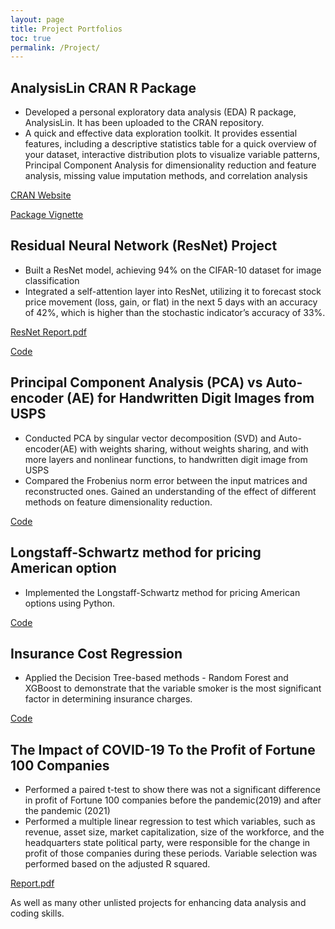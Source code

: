 ```yaml
---
layout: page
title: Project Portfolios
toc: true
permalink: /Project/
---
```

## AnalysisLin CRAN R Package
  - Developed a personal exploratory data analysis (EDA) R package, AnalysisLin. It has been uploaded to the CRAN repository. 
  - A quick and effective data exploration toolkit. It provides essential features, including a descriptive statistics table for a quick overview of your dataset, interactive distribution plots to visualize variable patterns, Principal Component Analysis for dimensionality reduction and feature analysis, missing value imputation methods, and correlation analysis

<i class="far fa-hand-pointer fa-rotate-90"></i>
[CRAN Website](https://cran.r-project.org/web/packages/AnalysisLin/index.html)

<i class="far fa-hand-pointer fa-rotate-90"></i>
[Package Vignette](https://zhiweilin27.github.io/AnalysisLin/vignette.html)

## Residual Neural Network (ResNet) Project
  - Built a ResNet model, achieving 94% on the CIFAR-10 dataset for image classification
  - Integrated a self-attention layer into ResNet, utilizing it to forecast stock price movement (loss, gain, or flat) in the next 5 days with an accuracy of 42%, which is higher than the stochastic indicator’s accuracy of 33%.
    
<i class="far fa-hand-pointer fa-rotate-90"></i>
[ResNet Report.pdf](https://github.com/zhiweilin27/zhiweilin27.github.io/files/14082403/ResNet.Report.pdf)

<i class="far fa-hand-pointer fa-rotate-90"></i>
[Code](https://github.com/zhiweilin27/ResNet)

## Principal Component Analysis (PCA) vs Auto-encoder (AE) for Handwritten Digit Images from USPS
   - Conducted PCA by singular vector decomposition (SVD) and Auto-encoder(AE) with weights sharing, without weights sharing, and with more layers and nonlinear functions, to handwritten digit image from USPS
   - Compared the Frobenius norm error between the input matrices and reconstructed ones. Gained an understanding of the effect of different methods on feature dimensionality reduction.
     
<i class="far fa-hand-pointer fa-rotate-90"></i>
[Code](https://github.com/zhiweilin27/PCA)

## Longstaff-Schwartz method for pricing American option
  - Implemented the Longstaff-Schwartz method for pricing American options using Python.
    
<i class="far fa-hand-pointer fa-rotate-90"></i>
[Code](https://github.com/zhiweilin27/AMS-514/blob/main/AMS%20514%20Project%20Implementation.ipynb)

## Insurance Cost Regression
  - Applied the Decision Tree-based methods - Random Forest and XGBoost to demonstrate that the variable smoker is the most significant factor in determining insurance charges.
    
<i class="far fa-hand-pointer fa-rotate-90"></i>
[Code](https://zhiweilin27.github.io/Data-analysis-in-R/Insurance-Cost.html)

## The Impact of COVID-19 To the Profit of Fortune 100 Companies
  - Performed a paired t-test to show there was not a significant difference in profit of Fortune 100 companies before the pandemic(2019) and after the pandemic (2021)
  - Performed a multiple linear regression to test which variables, such as revenue, asset size, market capitalization, size of the workforce, and the headquarters state political party, were responsible for the change in profit of those companies during these periods. Variable selection was performed based on the adjusted R squared.
    
<i class="far fa-hand-pointer fa-rotate-90"></i>
[Report.pdf](https://github.com/zhiweilin27/zhiweilin27.github.io/files/14082039/Project.Report.pdf)


As well as many other unlisted projects for enhancing data analysis and coding skills.
